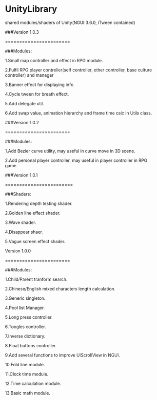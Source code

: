 # UnityLibrary
shared modules/shaders of Unity(NGUI 3.6.0, iTween contained)

###Version 1.0.3

=======================

###Modules:

1.Small map controller and effect in RPG module.

2.Fulfil RPG player controller(self controller, other controller, base culture controller) and manager

3.Banner effect for displaying info.

4.Cycle tween for breath effect.

5.Add delegate util.

6.Add swap value, animation hierarchy and frame time calc in Utils class.





###Version 1.0.2

=======================

###Modules:

1.Add Bezier curve utility, may useful in curve move in 3D scene.

2.Add personal player controller, may useful in player controller in RPG game.





###Version 1.0.1

========================

###Shaders:

1.Rendering depth testing shader.

2.Golden line effect shader.

3.Wave shader.

4.Disappear shaer.

5.Vague screen effect shader.





Version 1.0.0

=======================

###Modules:

1.Child/Parent tranform search.

2.Chinese/English mixed characters length calculation.

3.Generic singleton.

4.Pool list Manager.

5.Long press controller.

6.Toogles controller.

7.Inverse dictionary.

8.Float buttons controller.

9.Add several functions to improve UIScrollView in NGUI.

10.Fold line module.

11.Clock time module.

12.Time calculation module.

13.Basic math module.
